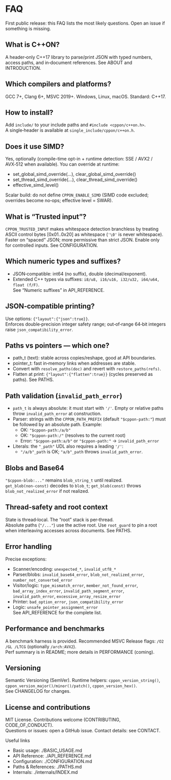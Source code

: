 # FAQ

First public release: this FAQ lists the most likely questions. Open an issue if something is missing.

## What is C++ON?
A header‑only C++17 library to parse/print JSON with typed numbers, access paths, and in‑document references. See ABOUT and INTRODUCTION.

## Which compilers and platforms?
GCC 7+, Clang 6+, MSVC 2019+. Windows, Linux, macOS. Standard: C++17.

## How to install?
Add `include/` to your include paths and `#include <cppon/c++on.h>`.  
A single‑header is available at `single_include/cppon/c++on.h`.

## Does it use SIMD?
Yes, optionally (compile-time opt-in + runtime detection: SSE / AVX2 / AVX‑512 when available). You can override at runtime:
- set_global_simd_override(...), clear_global_simd_override()
- set_thread_simd_override(...), clear_thread_simd_override()
- effective_simd_level()

Scalar build: do not define `CPPON_ENABLE_SIMD` (SIMD code excluded; overrides become no‑ops; effective level = SWAR).

## What is “Trusted input”?
`CPPON_TRUSTED_INPUT` makes whitespace detection branchless by treating ASCII control bytes [0x01..0x20] as whitespace (`'\0'` is never whitespace). Faster on “spaced” JSON; more permissive than strict JSON. Enable only for controlled inputs. See CONFIGURATION.

## Which numeric types and suffixes?
- JSON‑compatible: int64 (no suffix), double (decimal/exponent).
- Extended C++ types via suffixes: `i8/u8, i16/u16, i32/u32, i64/u64, float (f/F)`.  
See “Numeric suffixes” in API_REFERENCE.

## JSON‑compatible printing?
Use options: `{"layout":{"json":true}}`.  
Enforces double‑precision integer safety range; out‑of‑range 64‑bit integers raise `json_compatibility_error`.

## Paths vs pointers — which one?
- path_t (text): stable across copies/reshape, good at API boundaries.
- pointer_t: fast in‑memory links when addresses are stable.
- Convert with `resolve_paths(doc)` and revert with `restore_paths(refs)`.
- Flatten at print: `{"layout":{"flatten":true}}` (cycles preserved as paths). See PATHS.

## Path validation (`invalid_path_error`)
- `path_t` is always absolute: it must start with `'/'`. Empty or relative paths throw `invalid_path_error` at construction.
- Parser: strings with the `CPPON_PATH_PREFIX` (default `"$cppon-path:"`) must be followed by an absolute path. Example:
  - OK: `"$cppon-path:/a/b"`
  - OK: `"$cppon-path:/"` (resolves to the current root)
  - Error: `"$cppon-path:a/b"` or `"$cppon-path:"` → `invalid_path_error`
- Literals: the `"_path"` UDL also requires a leading `'/'`:
  - `"/a/b"_path` is OK; `"a/b"_path` throws `invalid_path_error`.
 
## Blobs and Base64
`"$cppon-blob:..."` remains `blob_string_t` until realized.  
`get_blob(non‑const)` decodes to `blob_t`; `get_blob(const)` throws `blob_not_realized_error` if not realized.

## Thread‑safety and root context
State is thread‑local. The “root” stack is per‑thread.  
Absolute paths (`"/..."`) use the active root. Use `root_guard` to pin a root when interleaving accesses across documents. See PATHS.

## Error handling
Precise exceptions:
- Scanner/encoding: `unexpected_*`, `invalid_utf8_*`
- Parser/blobs: `invalid_base64_error`, `blob_not_realized_error`, `number_not_converted_error`
- Visitor/logic: `type_mismatch_error`, `member_not_found_error`, `bad_array_index_error`, `invalid_path_segment_error`, `invalid_path_error`, `excessive_array_resize_error`
- Printer: `bad_option_error`, `json_compatibility_error`
- Logic: `unsafe_pointer_assignment_error`  
See API_REFERENCE for the complete list.

## Performance and benchmarks
A benchmark harness is provided. Recommended MSVC Release flags: `/O2 /GL /LTCG` (optionally `/arch:AVX2`).  
Perf summary is in README; more details in PERFORMANCE (coming).

## Versioning
Semantic Versioning (SemVer). Runtime helpers: `cppon_version_string()`, `cppon_version_major()/minor()/patch()`, `cppon_version_hex()`.  
See CHANGELOG for changes.

## License and contributions
MIT License. Contributions welcome (CONTRIBUTING, CODE_OF_CONDUCT).  
Questions or issues: open a GitHub issue. Contact details: see CONTACT.

Useful links
- Basic usage: ./BASIC_USAGE.md
- API Reference: ./API_REFERENCE.md
- Configuration: ./CONFIGURATION.md
- Paths & References: ./PATHS.md
- Internals: ./internals/INDEX.md